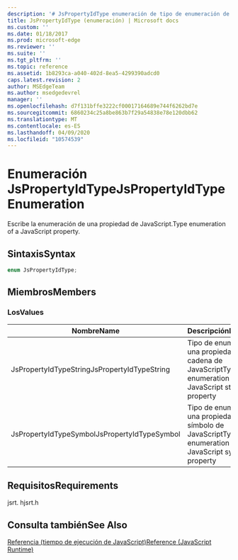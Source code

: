 ```yaml
---
description: '# JsPropertyIdType enumeración de tipo de enumeración de una propiedad de JavaScript.'
title: JsPropertyIdType (enumeración) | Microsoft docs
ms.custom: ''
ms.date: 01/18/2017
ms.prod: microsoft-edge
ms.reviewer: ''
ms.suite: ''
ms.tgt_pltfrm: ''
ms.topic: reference
ms.assetid: 1b8293ca-a040-402d-8ea5-4299390adcd0
caps.latest.revision: 2
author: MSEdgeTeam
ms.author: msedgedevrel
manager: ''
ms.openlocfilehash: d7f131bffe3222cf00017164689e744f6262bd7e
ms.sourcegitcommit: 6860234c25a8be863b7f29a54838e78e120dbb62
ms.translationtype: MT
ms.contentlocale: es-ES
ms.lasthandoff: 04/09/2020
ms.locfileid: "10574539"
---
```

# <span data-ttu-id="b7de3-103">Enumeración JsPropertyIdType</span><span class="sxs-lookup"><span data-stu-id="b7de3-103">JsPropertyIdType Enumeration</span></span>
<span data-ttu-id="b7de3-104">Escribe la enumeración de una propiedad de JavaScript.</span><span class="sxs-lookup"><span data-stu-id="b7de3-104">Type enumeration of a JavaScript property.</span></span>  
  
## <span data-ttu-id="b7de3-105">Sintaxis</span><span class="sxs-lookup"><span data-stu-id="b7de3-105">Syntax</span></span>  
  
```cpp  
enum JsPropertyIdType;  
```  
  
## <span data-ttu-id="b7de3-106">Miembros</span><span class="sxs-lookup"><span data-stu-id="b7de3-106">Members</span></span>  
  
### <span data-ttu-id="b7de3-107">Los</span><span class="sxs-lookup"><span data-stu-id="b7de3-107">Values</span></span>  
  
|<span data-ttu-id="b7de3-108">Nombre</span><span class="sxs-lookup"><span data-stu-id="b7de3-108">Name</span></span>|<span data-ttu-id="b7de3-109">Descripción</span><span class="sxs-lookup"><span data-stu-id="b7de3-109">Description</span></span>|  
|----------|-----------------|  
|<span data-ttu-id="b7de3-110">JsPropertyIdTypeString</span><span class="sxs-lookup"><span data-stu-id="b7de3-110">JsPropertyIdTypeString</span></span>|<span data-ttu-id="b7de3-111">Tipo de enumeración de una propiedad de cadena de JavaScript</span><span class="sxs-lookup"><span data-stu-id="b7de3-111">Type enumeration of a JavaScript string property</span></span>|  
|<span data-ttu-id="b7de3-112">JsPropertyIdTypeSymbol</span><span class="sxs-lookup"><span data-stu-id="b7de3-112">JsPropertyIdTypeSymbol</span></span>|<span data-ttu-id="b7de3-113">Tipo de enumeración de una propiedad de símbolo de JavaScript</span><span class="sxs-lookup"><span data-stu-id="b7de3-113">Type enumeration of a JavaScript symbol property</span></span>|  
  
## <span data-ttu-id="b7de3-114">Requisitos</span><span class="sxs-lookup"><span data-stu-id="b7de3-114">Requirements</span></span>  
 <span data-ttu-id="b7de3-115">jsrt. h</span><span class="sxs-lookup"><span data-stu-id="b7de3-115">jsrt.h</span></span>  
  
## <span data-ttu-id="b7de3-116">Consulta también</span><span class="sxs-lookup"><span data-stu-id="b7de3-116">See Also</span></span>  
 [<span data-ttu-id="b7de3-117">Referencia (tiempo de ejecución de JavaScript)</span><span class="sxs-lookup"><span data-stu-id="b7de3-117">Reference (JavaScript Runtime)</span></span>](../chakra-hosting/reference-javascript-runtime.md)